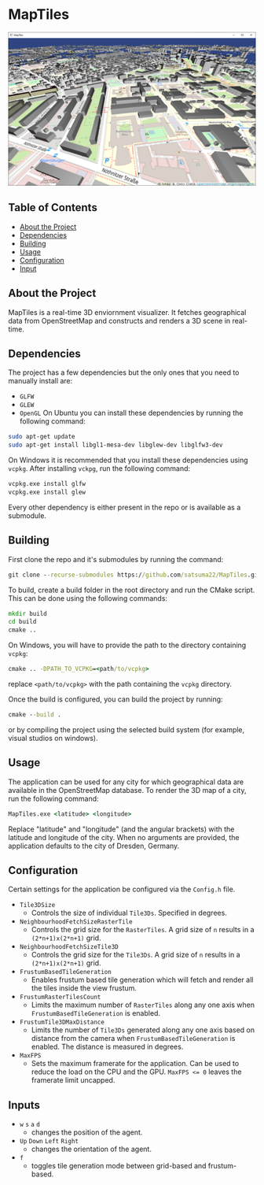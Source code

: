 # MapTiles
![Example Image](maptiles_screenshot.png)

## Table of Contents
- [About the Project](#about-the-project)
- [Dependencies](#dependencies)
- [Building](#building)
- [Usage](#usage)
- [Configuration](#configuration)
- [Input](#input)

## About the Project
MapTiles is a real-time 3D enviornment visualizer. It fetches geographical data from OpenStreetMap and constructs and renders a 3D scene in real-time.

## Dependencies
The project has a few dependencies but the only ones that you need to manually install are:
* `GLFW`
* `GLEW`
* `OpenGL`
On Ubuntu you can install these dependencies by running the following command:
```bash
sudo apt-get update
sudo apt-get install libgl1-mesa-dev libglew-dev libglfw3-dev
```
On Windows it is recommended that you install these dependencies using `vcpkg`. After installing `vckpg`, run the following command:
```cmd
vcpkg.exe install glfw
vcpkg.exe install glew
```

Every other dependency is either present in the repo or is available as a submodule.

## Building
First clone the repo and it's submodules by running the command:
```cmd
git clone --recurse-submodules https://github.com/satsuma22/MapTiles.git
```
To build, create a build folder in the root directory and run the CMake script. This can be done using the following commands:
```cmd
mkdir build
cd build
cmake ..
```
On Windows, you will have to provide the path to the directory containing `vcpkg`:
```cmd
cmake .. -DPATH_TO_VCPKG=<path/to/vcpkg>
```
replace `<path/to/vcpkg>` with the path containing the `vcpkg` directory.

Once the build is configured, you can build the project by running:
```cmd
cmake --build .
```
or by compiling the project using the selected build system (for example, visual studios on windows).

## Usage
The application can be used for any city for which geographical data are available in the OpenStreetMap database. To render the 3D map of a city, run the following command:
```cmd
MapTiles.exe <latitude> <longitude>
```
Replace "latitude" and "longitude" (and the angular brackets) with the latitude and longitude of the city. When no arguments are provided, the application defaults to the city of Dresden, Germany.

## Configuration
Certain settings for the application be configured via the `Config.h` file.
* `Tile3DSize`
  * Controls the size of individual `Tile3Ds`. Specified in degrees.
* `NeighbourhoodFetchSizeRasterTile`
  * Controls the grid size for the `RasterTiles`. A grid size of `n` results in a `(2*n+1)x(2*n+1)` grid.
* `NeighbourhoodFetchSizeTile3D`
  * Controls the grid size for the `Tile3Ds`. A grid size of `n` results in a `(2*n+1)x(2*n+1)` grid.
* `FrustumBasedTileGeneration`
  * Enables frustum based tile generation which will fetch and render all the tiles inside the view frustum.
* `FrustumRasterTilesCount`
  * Limits the maximum number of `RasterTiles` along any one axis when `FrustumBasedTileGeneration` is enabled.
* `FrustumTile3DMaxDistance`
  * Limits the number of `Tile3Ds` generated along any one axis based on distance from the camera when `FrustumBasedTileGeneration` is enabled. The distance is measured in degrees.
* `MaxFPS`
  * Sets the maximum framerate for the application. Can be used to reduce the load on the CPU and the GPU. `MaxFPS <= 0` leaves the framerate limit uncapped.

## Inputs
* `w` `s` `a` `d`
  * changes the position of the agent.
* `Up` `Down` `Left` `Right`
  * changes the orientation of the agent.
* `f`
  * toggles tile generation mode between grid-based and frustum-based.  
